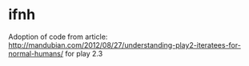 # ifnh

Adoption of code from article: http://mandubian.com/2012/08/27/understanding-play2-iteratees-for-normal-humans/ 
for play 2.3

